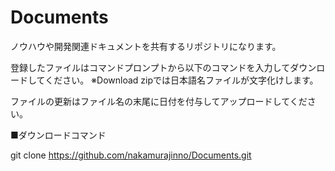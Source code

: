 # Documents

ノウハウや開発関連ドキュメントを共有するリポジトリになります。

登録したファイルはコマンドプロンプトから以下のコマンドを入力してダウンロードしてください。
※Download zipでは日本語名ファイルが文字化けします。

ファイルの更新はファイル名の末尾に日付を付与してアップロードしてください。

■ダウンロードコマンド

git clone https://github.com/nakamurajinno/Documents.git
